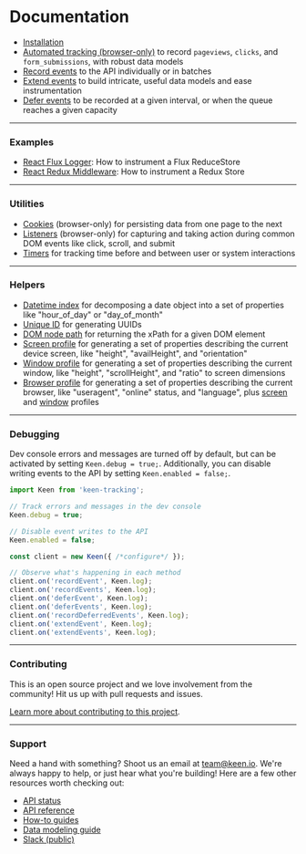 # Documentation

* [Installation](./installation.md)
* [Automated tracking (browser-only)](./auto-tracking.md) to record `pageviews`, `clicks`, and `form_submissions`, with robust data models
* [Record events](./record-events.md) to the API individually or in batches
* [Extend events](./extend-events.md) to build intricate, useful data models and ease instrumentation
* [Defer events](./defer-events.md) to be recorded at a given interval, or when the queue reaches a given capacity

---

### Examples

* [React Flux Logger](./examples/react-flux): How to instrument a Flux ReduceStore
* [React Redux Middleware](./examples/react-redux-middleware): How to instrument a Redux Store

---

### Utilities

* [Cookies](./cookies.md) (browser-only) for persisting data from one page to the next
* [Listeners](./listeners.md) (browser-only) for capturing and taking action during common DOM events like click, scroll, and submit
* [Timers](./timers.md) for tracking time before and between user or system interactions

---

### Helpers

* [Datetime index](./helpers.md#datetime-index) for decomposing a date object into a set of properties like "hour_of_day" or "day_of_month"
* [Unique ID](./helpers.md#unique-id) for generating UUIDs
* [DOM node path](./helpers.md#dom-node-path) for returning the xPath for a given DOM element
* [Screen profile](./helpers.md#screen-profile) for generating a set of properties describing the current device screen, like "height", "availHeight", and "orientation"
* [Window profile](./helpers.md#window-profile) for generating a set of properties describing the current window, like "height", "scrollHeight", and "ratio" to screen dimensions
* [Browser profile](./helpers.md#browser-profile) for generating a set of properties describing the current browser, like "useragent", "online" status, and "language", plus [screen](./helpers.md#screen-profile) and [window](./helpers.md#window-profile) profiles

---

### Debugging

Dev console errors and messages are turned off by default, but can be activated by setting `Keen.debug = true;`. Additionally, you can disable writing events to the API by setting `Keen.enabled = false;`.

```javascript
import Keen from 'keen-tracking';

// Track errors and messages in the dev console
Keen.debug = true;

// Disable event writes to the API
Keen.enabled = false;

const client = new Keen({ /*configure*/ });

// Observe what's happening in each method
client.on('recordEvent', Keen.log);
client.on('recordEvents', Keen.log);
client.on('deferEvent', Keen.log);
client.on('deferEvents', Keen.log);
client.on('recordDeferredEvents', Keen.log);
client.on('extendEvent', Keen.log);
client.on('extendEvents', Keen.log);
```

---

### Contributing

This is an open source project and we love involvement from the community! Hit us up with pull requests and issues.

[Learn more about contributing to this project](../CONTRIBUTING.md).

---

### Support

Need a hand with something? Shoot us an email at [team@keen.io](mailto:team@keen.io). We're always happy to help, or just hear what you're building! Here are a few other resources worth checking out:

* [API status](http://status.keen.io/)
* [API reference](https://keen.io/docs/api)
* [How-to guides](https://keen.io/guides)
* [Data modeling guide](https://keen.io/guides/data-modeling-guide/)
* [Slack (public)](http://slack.keen.io/)
